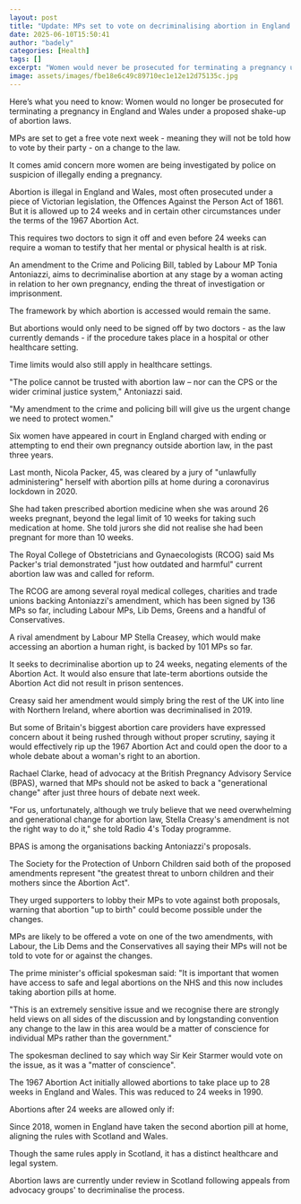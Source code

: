 ```yaml
---
layout: post
title: "Update: MPs set to vote on decriminalising abortion in England and Wales"
date: 2025-06-10T15:50:41
author: "badely"
categories: [Health]
tags: []
excerpt: "Women would never be prosecuted for terminating a pregnancy under proposed new laws."
image: assets/images/fbe18e6c49c89710ec1e12e12d75135c.jpg
---
```


Here’s what you need to know: Women would no longer be prosecuted for terminating a pregnancy in England and Wales under a proposed shake-up of abortion laws.

MPs are set to get a free vote next week - meaning they will not be told how to vote by their party - on a change to the law.

It comes amid concern more women are being investigated by police on suspicion of illegally ending a pregnancy.

Abortion is illegal in England and Wales, most often prosecuted under a piece of Victorian legislation, the Offences Against the Person Act of 1861. But it is allowed up to 24 weeks and in certain other circumstances under the terms of the 1967 Abortion Act.

This requires two doctors to sign it off and even before 24 weeks can require a woman to testify that her mental or physical health is at risk.

An amendment to the Crime and Policing Bill, tabled by Labour MP Tonia Antoniazzi, aims to decriminalise abortion at any stage by a woman acting in relation to her own pregnancy, ending the threat of investigation or imprisonment.

The framework by which abortion is accessed would remain the same. 

But abortions would only need to be signed off by two doctors - as the law currently demands - if the procedure takes place in a hospital or other healthcare setting. 

Time limits would also still apply in healthcare settings. 

"The police cannot be trusted with abortion law – nor can the CPS or the wider criminal justice system," Antoniazzi said. 

"My amendment to the crime and policing bill will give us the urgent change we need to protect women."

Six women have appeared in court in England charged with ending or attempting to end their own pregnancy outside abortion law, in the past three years.

Last month, Nicola Packer, 45, was cleared by a jury of "unlawfully administering" herself with abortion pills at home during a coronavirus lockdown in 2020.

She had taken prescribed abortion medicine when she was around 26 weeks pregnant, beyond the legal limit of 10 weeks for taking such medication at home. She told jurors she did not realise she had been pregnant for more than 10 weeks.

The Royal College of Obstetricians and Gynaecologists (RCOG) said Ms Packer's trial demonstrated "just how outdated and harmful" current abortion law was and called for reform.

The RCOG are among several royal medical colleges, charities and trade unions backing Antoniazzi's amendment, which has been signed by 136 MPs so far, including Labour MPs, Lib Dems, Greens and a handful of Conservatives.

A rival amendment by Labour MP Stella Creasey, which would make accessing an abortion a human right, is backed by 101 MPs so far.

It seeks to decriminalise abortion up to 24 weeks, negating elements of the Abortion Act. It would also ensure that late-term abortions outside the Abortion Act did not result in prison sentences.

Creasy said her amendment would simply bring the rest of the UK into line with Northern Ireland, where abortion was decriminalised in 2019.

But some of Britain's biggest abortion care providers have expressed concern about it being rushed through without proper scrutiny, saying it would effectively rip up the 1967 Abortion Act and could open the door to a whole debate about a woman's right to an abortion.

Rachael Clarke, head of advocacy at the British Pregnancy Advisory Service (BPAS), warned that MPs should not be asked to back a "generational change" after just three hours of debate next week.

"For us, unfortunately, although we truly believe that we need overwhelming and generational change for abortion law, Stella Creasy's amendment is not the right way to do it," she told Radio 4's Today programme.

BPAS is among the organisations backing Antoniazzi's proposals.

The Society for the Protection of Unborn Children said both of the proposed amendments represent "the greatest threat to unborn children and their mothers since the Abortion Act".

They urged supporters to lobby their MPs to vote against both proposals, warning that abortion "up to birth" could become possible under the changes.

MPs are likely to be offered a vote on one of the two amendments, with Labour, the Lib Dems and the Conservatives all saying their MPs will not be told to vote for or against the changes.

The prime minister's official spokesman said: "It is important that women have access to safe and legal abortions on the NHS and this now includes taking abortion pills at home.

"This is an extremely sensitive issue and we recognise there are strongly held views on all sides of the discussion and by longstanding convention any change to the law in this area would be a matter of conscience for individual MPs rather than the government."

The spokesman declined to say which way Sir Keir Starmer would vote on the issue, as it was a "matter of conscience".

The 1967 Abortion Act initially allowed abortions to take place up to 28 weeks in England and Wales. This was reduced to 24 weeks in 1990.

Abortions after 24 weeks are allowed only if:

Since 2018, women in England have taken the second abortion pill at home, aligning the rules with Scotland and Wales.

Though the same rules apply in Scotland, it has a distinct healthcare and legal system.

Abortion laws are currently under review in Scotland following appeals from advocacy groups' to decriminalise the process.


